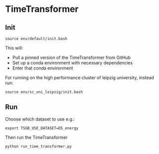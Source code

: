 # TimeTransformer

## Init

`source env/default/init.bash`

This will:
- Pull a pinned version of the TimeTransformer from GitHub
- Set up a conda environment with necessary dependencies
- Enter that conda environment

For running on the high performance cluster of leipzig university, instead run:

`source env/sc_uni_leipzig/init.bash`

## Run

Choose which dataset to use e.g.:

`export TSGB_USE_DATASET=D5_energy`

Then run the TimeTransformer

`python run_time_transformer.py`